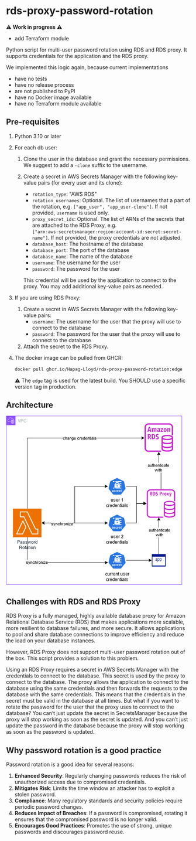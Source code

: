 # rds-proxy-password-rotation

<!-- dummy 2 -->

:warning: **Work in progress** :warning:

- add Terraform module

Python script for multi-user password rotation using RDS and RDS proxy. It supports credentials for the application and the RDS
proxy.

We implemented this logic again, because current implementations

- have no tests
- have no release process
- are not published to PyPI
- have no Docker image available
- have no Terraform module available

## Pre-requisites

1. Python 3.10 or later
2. For each db user:

   1. Clone the user in the database and grant the necessary permissions. We suggest to add a `-clone` suffix to the username.
   2. Create a secret in AWS Secrets Manager with the following key-value pairs (for every user and its clone):

      - `rotation_type`: "AWS RDS"
      - `rotation_usernames`: Optional. The list of usernames that a part of the rotation, e.g. `["app_user", "app_user-clone"]`.
        If not provided, `username` is used only.
      - `proxy_secret_ids`: Optional. The list of ARNs of the secrets that are attached to the RDS Proxy, e.g.
        `["arn:aws:secretsmanager:region:account-id:secret:secret-name"]`. If not provided, the proxy credentials are not adjusted.
      - `database_host`: The hostname of the database
      - `database_port`: The port of the database
      - `database_name`: The name of the database
      - `username`: The username for the user
      - `password`: The password for the user

      This credential will be used by the application to connect to the proxy. You may add additional key-value pairs as needed.

3. If you are using RDS Proxy:

   1. Create a secret in AWS Secrets Manager with the following key-value pairs:
      - `username`: The username for the user that the proxy will use to connect to the database
      - `password`: The password for the user that the proxy will use to connect to the database
   2. Attach the secret to the RDS Proxy.

4. The docker image can be pulled from GHCR:

   ```bash
   docker pull ghcr.io/Hapag-Lloyd/rds-proxy-password-rotation:edge
   ```

   :warning: The `edge` tag is used for the latest build. You SHOULD use a specific version tag in production.

## Architecture

![Architecture](assets/architecture.png)

## Challenges with RDS and RDS Proxy

RDS Proxy is a fully managed, highly available database proxy for Amazon Relational Database Service (RDS) that makes applications
more scalable, more resilient to database failures, and more secure. It allows applications to pool and share database connections
to improve efficiency and reduce the load on your database instances.

However, RDS Proxy does not support multi-user password rotation out of the box. This script provides a solution to this problem.

Using an RDS Proxy requires a secret in AWS Secrets Manager with the credentials to connect to the database. This secret is used by
the proxy to connect to the database. The proxy allows the application to connect to the database using the same credentials and
then forwards the requests to the database with the same credentials. This means that the credentials in the secret must be valid
in the database at all times. But what if you want to rotate the password for the user that the proxy uses to connect to the
database? You can’t just update the secret in SecretsManager because the proxy will stop working as soon as the secret is updated.
And you can’t just update the password in the database because the proxy will stop working as soon as the password is updated.

## Why password rotation is a good practice

Password rotation is a good idea for several reasons:

1. **Enhanced Security**: Regularly changing passwords reduces the risk of unauthorized access due to compromised credentials.
2. **Mitigates Risk**: Limits the time window an attacker has to exploit a stolen password.
3. **Compliance**: Many regulatory standards and security policies require periodic password changes.
4. **Reduces Impact of Breaches**: If a password is compromised, rotating it ensures that the compromised password is no longer valid.
5. **Encourages Good Practices**: Promotes the use of strong, unique passwords and discourages password reuse.
